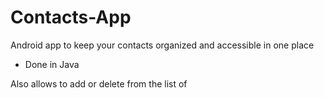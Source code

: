 # Contacts-App

Android app to keep your contacts organized and accessible in one place

- Done in Java

Also allows to add or delete from the list of 










